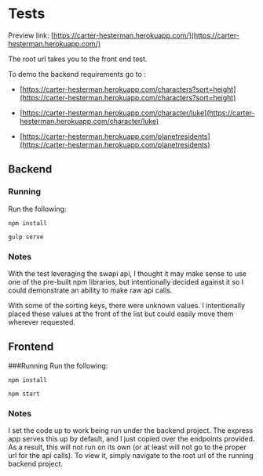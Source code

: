 # Tests

Preview link: [https://carter-hesterman.herokuapp.com/](https://carter-hesterman.herokuapp.com/)

The root url takes you to the front end test. 

To demo the backend requirements go to :
- [https://carter-hesterman.herokuapp.com/characters?sort=height](https://carter-hesterman.herokuapp.com/characters?sort=height)

- [https://carter-hesterman.herokuapp.com/character/luke](https://carter-hesterman.herokuapp.com/character/luke)

- [https://carter-hesterman.herokuapp.com/planetresidents](https://carter-hesterman.herokuapp.com/planetresidents)

## Backend
### Running

Run the following:

`npm install`

`gulp serve`

 ### Notes
 
 With the test leveraging the swapi api, I thought it may make sense to use one of the pre-built npm libraries, but intentionally decided against it so I could demonstrate an ability to make raw api calls.

 With some of the sorting keys, there were unknown values. I intentionally placed these values at the front of the list but could easily move them wherever requested.

## Frontend
###Running
Run the following:

`npm install`

`npm start`

### Notes

I set the code up to work being run under the backend project. The express app serves this up by default, and I just copied over the endpoints provided. As a result, this will not run on its own (or at least will not go to the proper url for the api calls). To view it, simply navigate to the root url of the running backend project.
 
